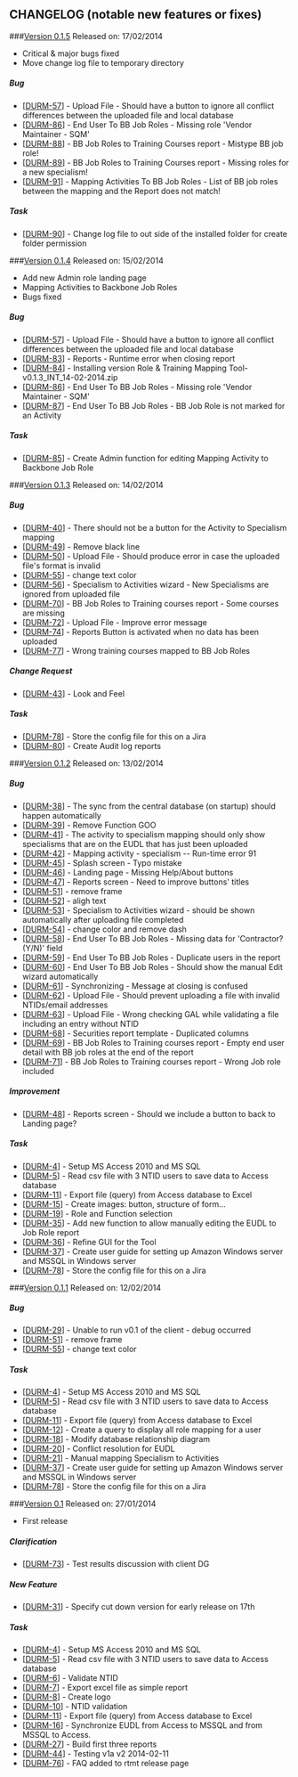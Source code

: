 CHANGELOG (notable new features or fixes)
---------
###<a href='https://cmgcode.atlassian.net/browse/DURM/fixforversion/11402'>Version 0.1.5</a>
Released on: 17/02/2014
+ Critical & major bugs fixed
+ Move change log file to temporary directory        

<h5>        Bug
</h5>
<ul>
<li>[<a href='https://cmgcode.atlassian.net/browse/DURM-57'>DURM-57</a>] -         Upload File - Should have a button to ignore all conflict differences between the uploaded file and local database
</li>
<li>[<a href='https://cmgcode.atlassian.net/browse/DURM-86'>DURM-86</a>] -         End User To BB Job Roles - Missing role &#39;Vendor Maintainer - SQM&#39;
</li>
<li>[<a href='https://cmgcode.atlassian.net/browse/DURM-88'>DURM-88</a>] -         BB Job Roles to Training Courses report - Mistype BB job role!
</li>
<li>[<a href='https://cmgcode.atlassian.net/browse/DURM-89'>DURM-89</a>] -         BB Job Roles to Training Courses report - Missing roles for a new specialism!
</li>
<li>[<a href='https://cmgcode.atlassian.net/browse/DURM-91'>DURM-91</a>] -         Mapping Activities To BB Job Roles - List of BB job roles between the mapping and the Report does not match!
</li>
</ul>
                            
<h5>        Task
</h5>
<ul>
<li>[<a href='https://cmgcode.atlassian.net/browse/DURM-90'>DURM-90</a>] -         Change log file to out side of the installed folder for create folder permission
</li>
</ul>

###<a href='https://cmgcode.atlassian.net/browse/DURM/fixforversion/11401'>Version 0.1.4</a>
Released on: 15/02/2014
+ Add new Admin role landing page
+ Mapping Activities to Backbone Job Roles
+ Bugs fixed

<h5>        Bug
</h5>
<ul>
<li>[<a href='https://cmgcode.atlassian.net/browse/DURM-57'>DURM-57</a>] -         Upload File - Should have a button to ignore all conflict differences between the uploaded file and local database
</li>
<li>[<a href='https://cmgcode.atlassian.net/browse/DURM-83'>DURM-83</a>] -         Reports - Runtime error when closing report
</li>
<li>[<a href='https://cmgcode.atlassian.net/browse/DURM-84'>DURM-84</a>] -         Installing version Role &amp; Training Mapping Tool-v0.1.3_INT_14-02-2014.zip 
</li>
<li>[<a href='https://cmgcode.atlassian.net/browse/DURM-86'>DURM-86</a>] -         End User To BB Job Roles - Missing role &#39;Vendor Maintainer - SQM&#39;
</li>
<li>[<a href='https://cmgcode.atlassian.net/browse/DURM-87'>DURM-87</a>] -         End User To BB Job Roles - BB Job Role is not marked for an Activity
</li>
</ul>
                            
<h5>        Task
</h5>
<ul>
<li>[<a href='https://cmgcode.atlassian.net/browse/DURM-85'>DURM-85</a>] -         Create Admin function for editing Mapping Activity to Backbone Job Role
</li>
</ul>

###<a href='https://cmgcode.atlassian.net/browse/DURM/fixforversion/11400'>Version 0.1.3</a>
Released on: 14/02/2014
    
<h5>        Bug
</h5>
<ul>
<li>[<a href='https://cmgcode.atlassian.net/browse/DURM-40'>DURM-40</a>] -         There should not be a button for the Activity to Specialism mapping
</li>
<li>[<a href='https://cmgcode.atlassian.net/browse/DURM-49'>DURM-49</a>] -         Remove black line
</li>
<li>[<a href='https://cmgcode.atlassian.net/browse/DURM-50'>DURM-50</a>] -         Upload File - Should produce error in case the uploaded file&#39;s format is invalid
</li>
<li>[<a href='https://cmgcode.atlassian.net/browse/DURM-55'>DURM-55</a>] -         change text color
</li>
<li>[<a href='https://cmgcode.atlassian.net/browse/DURM-56'>DURM-56</a>] -         Specialism to Activities wizard - New Specialisms are ignored from uploaded file
</li>
<li>[<a href='https://cmgcode.atlassian.net/browse/DURM-70'>DURM-70</a>] -         BB Job Roles to Training courses report - Some courses are missing
</li>
<li>[<a href='https://cmgcode.atlassian.net/browse/DURM-72'>DURM-72</a>] -         Upload File - Improve error message 
</li>
<li>[<a href='https://cmgcode.atlassian.net/browse/DURM-74'>DURM-74</a>] -         Reports Button is activated when no data has been uploaded
</li>
<li>[<a href='https://cmgcode.atlassian.net/browse/DURM-77'>DURM-77</a>] -         Wrong training courses mapped to BB Job Roles
</li>
</ul>
    
<h5>        Change Request
</h5>
<ul>
<li>[<a href='https://cmgcode.atlassian.net/browse/DURM-43'>DURM-43</a>] -         Look and Feel
</li>
</ul>
                        
<h5>        Task
</h5>
<ul>
<li>[<a href='https://cmgcode.atlassian.net/browse/DURM-78'>DURM-78</a>] -         Store the config file for this on a Jira
</li>
<li>[<a href='https://cmgcode.atlassian.net/browse/DURM-80'>DURM-80</a>] -         Create Audit log reports
</li>
</ul>

###<a href='https://cmgcode.atlassian.net/browse/DURM/fixforversion/11305'>Version 0.1.2</a>
Released on: 13/02/2014
 
<h5>        Bug
</h5>
<ul>
<li>[<a href='https://cmgcode.atlassian.net/browse/DURM-38'>DURM-38</a>] -         The sync from the central database (on startup) should happen automatically 
</li>
<li>[<a href='https://cmgcode.atlassian.net/browse/DURM-39'>DURM-39</a>] -         Remove Function GOO
</li>
<li>[<a href='https://cmgcode.atlassian.net/browse/DURM-41'>DURM-41</a>] -         The activity to specialism mapping should only show specialisms that are on the EUDL that has just been uploaded
</li>
<li>[<a href='https://cmgcode.atlassian.net/browse/DURM-42'>DURM-42</a>] -         Mapping activity - specialism -- Run-time error 91
</li>
<li>[<a href='https://cmgcode.atlassian.net/browse/DURM-45'>DURM-45</a>] -         Splash screen - Typo mistake
</li>
<li>[<a href='https://cmgcode.atlassian.net/browse/DURM-46'>DURM-46</a>] -         Landing page - Missing Help/About buttons
</li>
<li>[<a href='https://cmgcode.atlassian.net/browse/DURM-47'>DURM-47</a>] -         Reports screen - Need to improve buttons&#39; titles
</li>
<li>[<a href='https://cmgcode.atlassian.net/browse/DURM-51'>DURM-51</a>] -         remove frame
</li>
<li>[<a href='https://cmgcode.atlassian.net/browse/DURM-52'>DURM-52</a>] -         aligh text
</li>
<li>[<a href='https://cmgcode.atlassian.net/browse/DURM-53'>DURM-53</a>] -         Specialism to Activities wizard - should be shown automatically after uploading file completed
</li>
<li>[<a href='https://cmgcode.atlassian.net/browse/DURM-54'>DURM-54</a>] -         change color and remove dash
</li>
<li>[<a href='https://cmgcode.atlassian.net/browse/DURM-58'>DURM-58</a>] -         End User To BB Job Roles - Missing data for &#39;Contractor? (Y/N)&#39; field
</li>
<li>[<a href='https://cmgcode.atlassian.net/browse/DURM-59'>DURM-59</a>] -         End User To BB Job Roles - Duplicate users in the report
</li>
<li>[<a href='https://cmgcode.atlassian.net/browse/DURM-60'>DURM-60</a>] -         End User To BB Job Roles - Should show the manual Edit wizard automatically
</li>
<li>[<a href='https://cmgcode.atlassian.net/browse/DURM-61'>DURM-61</a>] -         Synchronizing - Message at closing is confused
</li>
<li>[<a href='https://cmgcode.atlassian.net/browse/DURM-62'>DURM-62</a>] -         Upload File - Should prevent uploading a file with invalid NTIDs/email addresses
</li>
<li>[<a href='https://cmgcode.atlassian.net/browse/DURM-63'>DURM-63</a>] -         Upload File - Wrong checking GAL while validating a file including an entry without NTID
</li>
<li>[<a href='https://cmgcode.atlassian.net/browse/DURM-68'>DURM-68</a>] -         Securities report template - Duplicated columns
</li>
<li>[<a href='https://cmgcode.atlassian.net/browse/DURM-69'>DURM-69</a>] -         BB Job Roles to Training courses report - Empty end user detail with BB job roles at the end of the report
</li>
<li>[<a href='https://cmgcode.atlassian.net/browse/DURM-71'>DURM-71</a>] -         BB Job Roles to Training courses report - Wrong Job role included
</li>
</ul>
                
<h5>        Improvement
</h5>
<ul>
<li>[<a href='https://cmgcode.atlassian.net/browse/DURM-48'>DURM-48</a>] -         Reports screen - Should we include a button to back to Landing page?
</li>
</ul>
            
<h5>        Task
</h5>
<ul>
<li>[<a href='https://cmgcode.atlassian.net/browse/DURM-4'>DURM-4</a>] -         Setup MS Access 2010 and MS SQL 
</li>
<li>[<a href='https://cmgcode.atlassian.net/browse/DURM-5'>DURM-5</a>] -         Read csv file with 3 NTID users to save data to Access database
</li>
<li>[<a href='https://cmgcode.atlassian.net/browse/DURM-11'>DURM-11</a>] -         Export file (query) from Access database to Excel 
</li>
<li>[<a href='https://cmgcode.atlassian.net/browse/DURM-15'>DURM-15</a>] -         Create images: button, structure of form...
</li>
<li>[<a href='https://cmgcode.atlassian.net/browse/DURM-19'>DURM-19</a>] -         Role and Function selection
</li>
<li>[<a href='https://cmgcode.atlassian.net/browse/DURM-35'>DURM-35</a>] -         Add new function to allow manually editing the EUDL to Job Role report
</li>
<li>[<a href='https://cmgcode.atlassian.net/browse/DURM-36'>DURM-36</a>] -         Refine GUI for the Tool
</li>
<li>[<a href='https://cmgcode.atlassian.net/browse/DURM-37'>DURM-37</a>] -         Create user guide for setting up Amazon Windows server and MSSQL in Windows server
</li>
<li>[<a href='https://cmgcode.atlassian.net/browse/DURM-78'>DURM-78</a>] -         Store the config file for this on a Jira
</li>
</ul>

###<a href='https://cmgcode.atlassian.net/browse/DURM/fixforversion/11304'>Version 0.1.1</a>
Released on: 12/02/2014
         
<h5>        Bug
</h5>
<ul>
<li>[<a href='https://cmgcode.atlassian.net/browse/DURM-29'>DURM-29</a>] -         Unable to run v0.1 of the client - debug occurred
</li>
<li>[<a href='https://cmgcode.atlassian.net/browse/DURM-51'>DURM-51</a>] -         remove frame
</li>
<li>[<a href='https://cmgcode.atlassian.net/browse/DURM-55'>DURM-55</a>] -         change text color
</li>
</ul>
                            
<h5>        Task
</h5>
<ul>
<li>[<a href='https://cmgcode.atlassian.net/browse/DURM-4'>DURM-4</a>] -         Setup MS Access 2010 and MS SQL 
</li>
<li>[<a href='https://cmgcode.atlassian.net/browse/DURM-5'>DURM-5</a>] -         Read csv file with 3 NTID users to save data to Access database
</li>
<li>[<a href='https://cmgcode.atlassian.net/browse/DURM-11'>DURM-11</a>] -         Export file (query) from Access database to Excel 
</li>
<li>[<a href='https://cmgcode.atlassian.net/browse/DURM-12'>DURM-12</a>] -         Create a query to display all role mapping for a user
</li>
<li>[<a href='https://cmgcode.atlassian.net/browse/DURM-18'>DURM-18</a>] -         Modify database relationship diagram
</li>
<li>[<a href='https://cmgcode.atlassian.net/browse/DURM-20'>DURM-20</a>] -         Conflict resolution for EUDL
</li>
<li>[<a href='https://cmgcode.atlassian.net/browse/DURM-21'>DURM-21</a>] -         Manual mapping Specialism to Activities 
</li>
<li>[<a href='https://cmgcode.atlassian.net/browse/DURM-37'>DURM-37</a>] -         Create user guide for setting up Amazon Windows server and MSSQL in Windows server
</li>
<li>[<a href='https://cmgcode.atlassian.net/browse/DURM-78'>DURM-78</a>] -         Store the config file for this on a Jira
</li>
</ul>

###<a href='https://cmgcode.atlassian.net/browse/DURM/fixforversion/11303'>Version 0.1</a>
Released on: 27/01/2014

+ First release
           
<h5>        Clarification
</h5>
<ul>
<li>[<a href='https://cmgcode.atlassian.net/browse/DURM-73'>DURM-73</a>] -         Test results discussion with client DG
</li>
</ul>
            
<h5>        New Feature
</h5>
<ul>
<li>[<a href='https://cmgcode.atlassian.net/browse/DURM-31'>DURM-31</a>] -         Specify cut down version for early release on 17th
</li>
</ul>
        
<h5>        Task
</h5>
<ul>
<li>[<a href='https://cmgcode.atlassian.net/browse/DURM-4'>DURM-4</a>] -         Setup MS Access 2010 and MS SQL 
</li>
<li>[<a href='https://cmgcode.atlassian.net/browse/DURM-5'>DURM-5</a>] -         Read csv file with 3 NTID users to save data to Access database
</li>
<li>[<a href='https://cmgcode.atlassian.net/browse/DURM-6'>DURM-6</a>] -         Validate NTID 
</li>
<li>[<a href='https://cmgcode.atlassian.net/browse/DURM-7'>DURM-7</a>] -         Export excel file as simple report
</li>
<li>[<a href='https://cmgcode.atlassian.net/browse/DURM-8'>DURM-8</a>] -         Create logo
</li>
<li>[<a href='https://cmgcode.atlassian.net/browse/DURM-10'>DURM-10</a>] -         NTID validation
</li>
<li>[<a href='https://cmgcode.atlassian.net/browse/DURM-11'>DURM-11</a>] -         Export file (query) from Access database to Excel 
</li>
<li>[<a href='https://cmgcode.atlassian.net/browse/DURM-16'>DURM-16</a>] -         Synchronize EUDL from Access to MSSQL and from MSSQL to Access.
</li>
<li>[<a href='https://cmgcode.atlassian.net/browse/DURM-27'>DURM-27</a>] -         Build first three reports 
</li>
<li>[<a href='https://cmgcode.atlassian.net/browse/DURM-44'>DURM-44</a>] -         Testing v1a v2 2014-02-11
</li>
<li>[<a href='https://cmgcode.atlassian.net/browse/DURM-76'>DURM-76</a>] -         FAQ added to rtmt release page
</li>
</ul>
